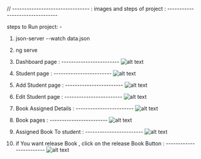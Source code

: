 //   -------------------------------- : images and steps of project : --------------------------------


steps to Run project: - 
  1) json-server --watch data.json
  2) ng serve
    


1) Dashboard page : ------------------------
![alt text](<Screenshot 2024-12-12 at 11.13.01 PM.png>)

2) Student page : ------------------------
![alt text](<Screenshot 2024-12-12 at 11.13.12 PM.png>)

3) Add Student page : ------------------------
![alt text](<Screenshot 2024-12-12 at 11.13.23 PM.png>)

4) Edit Student page : ------------------------
![alt text](<Screenshot 2024-12-12 at 11.14.02 PM.png>)

5) Book Assigned Details  : ------------------------
![alt text](<Screenshot 2024-12-13 at 12.08.39 AM.png>)



6) Book pages : ------------------------
![alt text](<Screenshot 2024-12-13 at 12.10.49 AM.png>)

7) Assigned  Book To student : ------------------------
![alt text](<Screenshot 2024-12-13 at 12.11.40 AM.png>)

8) if You want release Book , click on the release Book Button : ------------------------
![alt text](<Screenshot 2024-12-13 at 12.12.53 AM.png>)
